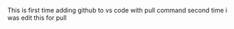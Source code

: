 This is first time adding github to vs code with pull command
second time i was edit this for pull 
